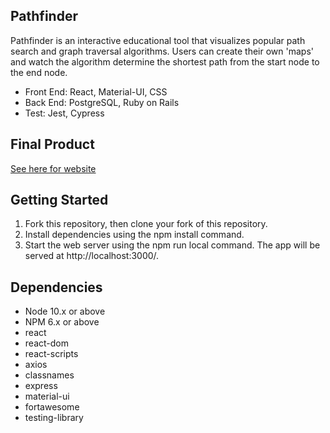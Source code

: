 ## Pathfinder

Pathfinder is an interactive educational tool that visualizes popular path search and graph traversal algorithms. Users can create their own 'maps' and watch the algorithm determine the shortest path from the start node to the end node.

* Front End: React, Material-UI, CSS
* Back End: PostgreSQL, Ruby on Rails
* Test: Jest, Cypress

## Final Product
[See here for website](https://react-pathfinder.herokuapp.com/)

## Getting Started
1. Fork this repository, then clone your fork of this repository.
1. Install dependencies using the npm install command.
1. Start the web server using the npm run local command. The app will be served at http://localhost:3000/.

## Dependencies

* Node 10.x or above
* NPM 6.x or above
* react
* react-dom
* react-scripts
* axios
* classnames
* express
* material-ui
* fortawesome
* testing-library